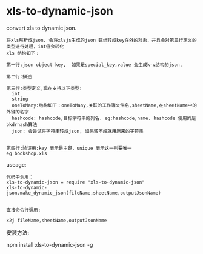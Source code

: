 xls-to-dynamic-json
===================

convert xls to dynamic json.
```
将xls解析成json. 会将xlsjs生成的json 数组转成key在外的对象，并且会对第三行定义的类型进行处理，int值会转化
xls 结构如下：

第一行:json object key,  如果是special_key,value 会生成k-v结构的json,

第二行:描述

第三行:类型定义,现在支持以下类型:
  int
  string
  oneToMany:结构如下：oneToMany,关联的工作簿文件名,sheetName,在sheetName中的外键的名字
  hashcode: hashcode,目标字符串的列名. eg:hashcode,name. hashcode 使用的是bkdrhash算法
  json: 会尝试将字符串转成json, 如果转不成就用原来的字符串


第四行:验证用:key 表示是主键，unique 表示这一列要唯一
eg bookshop.xls
```
useage:
```
代码中调用：
xls-to-dynamic-json = require "xls-to-dynamic-json"
xls-to-dynamic-json.make_dynamic_json(fileName,sheetName,outputJsonName)


直接命令行调用:

x2j fileName,sheetName,outputJsonName

```

安装方法:

npm install xls-to-dynamic-json -g
